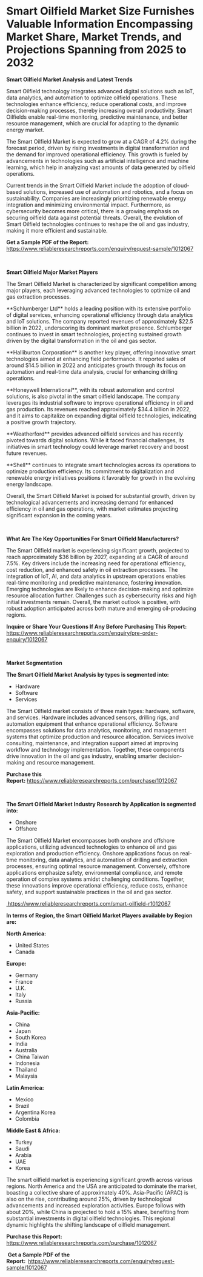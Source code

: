 <p><h1>Smart Oilfield Market Size Furnishes Valuable Information Encompassing Market Share, Market Trends, and Projections Spanning from 2025 to 2032</h1></p><p><strong>Smart Oilfield Market Analysis and Latest Trends</strong></p>
<p><p>Smart Oilfield technology integrates advanced digital solutions such as IoT, data analytics, and automation to optimize oilfield operations. These technologies enhance efficiency, reduce operational costs, and improve decision-making processes, thereby increasing overall productivity. Smart Oilfields enable real-time monitoring, predictive maintenance, and better resource management, which are crucial for adapting to the dynamic energy market.</p><p>The Smart Oilfield Market is expected to grow at a CAGR of 4.2% during the forecast period, driven by rising investments in digital transformation and the demand for improved operational efficiency. This growth is fueled by advancements in technologies such as artificial intelligence and machine learning, which help in analyzing vast amounts of data generated by oilfield operations.</p><p>Current trends in the Smart Oilfield Market include the adoption of cloud-based solutions, increased use of automation and robotics, and a focus on sustainability. Companies are increasingly prioritizing renewable energy integration and minimizing environmental impact. Furthermore, as cybersecurity becomes more critical, there is a growing emphasis on securing oilfield data against potential threats. Overall, the evolution of Smart Oilfield technologies continues to reshape the oil and gas industry, making it more efficient and sustainable.</p></p>
<p><strong>Get a Sample PDF of the Report:&nbsp;</strong> <a href="https://www.reliableresearchreports.com/enquiry/request-sample/1012067?utm_campaign=2242&utm_medium=2&utm_source=Github&utm_content=ia&utm_term=17042025&utm_id=smart-oilfield">https://www.reliableresearchreports.com/enquiry/request-sample/1012067</a></p>
<p>&nbsp;</p>
<p><strong>Smart Oilfield Major Market Players</strong></p>
<p><p>The Smart Oilfield Market is characterized by significant competition among major players, each leveraging advanced technologies to optimize oil and gas extraction processes. </p><p>**Schlumberger Ltd** holds a leading position with its extensive portfolio of digital services, enhancing operational efficiency through data analytics and IoT solutions. The company reported revenues of approximately $22.5 billion in 2022, underscoring its dominant market presence. Schlumberger continues to invest in smart technologies, projecting sustained growth driven by the digital transformation in the oil and gas sector.</p><p>**Halliburton Corporation** is another key player, offering innovative smart technologies aimed at enhancing field performance. It reported sales of around $14.5 billion in 2022 and anticipates growth through its focus on automation and real-time data analysis, crucial for enhancing drilling operations.</p><p>**Honeywell International**, with its robust automation and control solutions, is also pivotal in the smart oilfield landscape. The company leverages its industrial software to improve operational efficiency in oil and gas production. Its revenues reached approximately $34.4 billion in 2022, and it aims to capitalize on expanding digital oilfield technologies, indicating a positive growth trajectory.</p><p>**Weatherford** provides advanced oilfield services and has recently pivoted towards digital solutions. While it faced financial challenges, its initiatives in smart technology could leverage market recovery and boost future revenues.</p><p>**Shell** continues to integrate smart technologies across its operations to optimize production efficiency. Its commitment to digitalization and renewable energy initiatives positions it favorably for growth in the evolving energy landscape.</p><p>Overall, the Smart Oilfield Market is poised for substantial growth, driven by technological advancements and increasing demand for enhanced efficiency in oil and gas operations, with market estimates projecting significant expansion in the coming years.</p></p>
<p>&nbsp;</p>
<p><strong>What Are The Key Opportunities For Smart Oilfield Manufacturers?</strong></p>
<p><p>The Smart Oilfield market is experiencing significant growth, projected to reach approximately $36 billion by 2027, expanding at a CAGR of around 7.5%. Key drivers include the increasing need for operational efficiency, cost reduction, and enhanced safety in oil extraction processes. The integration of IoT, AI, and data analytics in upstream operations enables real-time monitoring and predictive maintenance, fostering innovation. Emerging technologies are likely to enhance decision-making and optimize resource allocation further. Challenges such as cybersecurity risks and high initial investments remain. Overall, the market outlook is positive, with robust adoption anticipated across both mature and emerging oil-producing regions.</p></p>
<p><strong>Inquire or Share Your Questions If Any Before Purchasing This Report:</strong> <a href="https://www.reliableresearchreports.com/enquiry/pre-order-enquiry/1012067?utm_campaign=2242&utm_medium=2&utm_source=Github&utm_content=ia&utm_term=17042025&utm_id=smart-oilfield">https://www.reliableresearchreports.com/enquiry/pre-order-enquiry/1012067</a></p>
<p>&nbsp;</p>
<p><strong>Market Segmentation</strong></p>
<p><strong>The Smart Oilfield Market Analysis by types is segmented into:</strong></p>
<p><ul><li>Hardware</li><li>Software</li><li>Services</li></ul></p>
<p><p>The Smart Oilfield market consists of three main types: hardware, software, and services. Hardware includes advanced sensors, drilling rigs, and automation equipment that enhance operational efficiency. Software encompasses solutions for data analytics, monitoring, and management systems that optimize production and resource allocation. Services involve consulting, maintenance, and integration support aimed at improving workflow and technology implementation. Together, these components drive innovation in the oil and gas industry, enabling smarter decision-making and resource management.</p></p>
<p><strong>Purchase this Report:&nbsp;</strong><a href="https://www.reliableresearchreports.com/purchase/1012067?utm_campaign=2242&utm_medium=2&utm_source=Github&utm_content=ia&utm_term=17042025&utm_id=smart-oilfield">https://www.reliableresearchreports.com/purchase/1012067</a></p>
<p>&nbsp;</p>
<p><strong>The Smart Oilfield Market Industry Research by Application is segmented into:</strong></p>
<p><ul><li>Onshore</li><li>Offshore</li></ul></p>
<p><p>The Smart Oilfield Market encompasses both onshore and offshore applications, utilizing advanced technologies to enhance oil and gas exploration and production efficiency. Onshore applications focus on real-time monitoring, data analytics, and automation of drilling and extraction processes, ensuring optimal resource management. Conversely, offshore applications emphasize safety, environmental compliance, and remote operation of complex systems amidst challenging conditions. Together, these innovations improve operational efficiency, reduce costs, enhance safety, and support sustainable practices in the oil and gas sector.</p></p>
<p><a href="https://www.reliableresearchreports.com/smart-oilfield-r1012067?utm_campaign=2242&utm_medium=2&utm_source=Github&utm_content=ia&utm_term=17042025&utm_id=smart-oilfield">&nbsp;https://www.reliableresearchreports.com/smart-oilfield-r1012067</a></p>
<p><strong>In terms of Region, the Smart Oilfield Market Players available by Region are:</strong></p>
<p>
    <p> <strong> North America: </strong>
        <ul>
            <li>United States</li>
            <li>Canada</li>
        </ul>
        </p> 
    <p> <strong> Europe: </strong>
        <ul>
            <li>Germany</li>
            <li>France</li>
            <li>U.K.</li>
            <li>Italy</li>
            <li>Russia</li>
        </ul>
        </p> 
    <p> <strong> Asia-Pacific: </strong>
        <ul>
            <li>China</li>
            <li>Japan</li>
            <li>South Korea</li>
            <li>India</li>
            <li>Australia</li>
            <li>China Taiwan</li>
            <li>Indonesia</li>
            <li>Thailand</li>
            <li>Malaysia</li>
        </ul>
        </p> 
    <p> <strong> Latin America: </strong>
        <ul>
            <li>Mexico</li>
            <li>Brazil</li>
            <li>Argentina Korea</li>
            <li>Colombia</li>
        </ul>
        </p> 
    <p> <strong> Middle East & Africa: </strong>
        <ul>
            <li>Turkey</li>
            <li>Saudi</li>
            <li>Arabia</li>
            <li>UAE</li>
            <li>Korea</li>
        </ul>
    </p>
    </p>
<p><p>The smart oilfield market is experiencing significant growth across various regions. North America and the USA are anticipated to dominate the market, boasting a collective share of approximately 40%. Asia-Pacific (APAC) is also on the rise, contributing around 25%, driven by technological advancements and increased exploration activities. Europe follows with about 20%, while China is projected to hold a 15% share, benefiting from substantial investments in digital oilfield technologies. This regional dynamic highlights the shifting landscape of oilfield management.</p></p>
<p><strong>Purchase this Report: </strong><a href="https://www.reliableresearchreports.com/purchase/1012067?utm_campaign=2242&utm_medium=2&utm_source=Github&utm_content=ia&utm_term=17042025&utm_id=smart-oilfield">https://www.reliableresearchreports.com/purchase/1012067</a></p>
<p>&nbsp;<strong>Get a Sample PDF of the Report:&nbsp;&nbsp;</strong><a href="https://www.reliableresearchreports.com/enquiry/request-sample/1012067?utm_campaign=2242&utm_medium=2&utm_source=Github&utm_content=ia&utm_term=17042025&utm_id=smart-oilfield">https://www.reliableresearchreports.com/enquiry/request-sample/1012067</a></p>
<p><strong></strong></p>
<p><p></p><p></p><p></p></p>